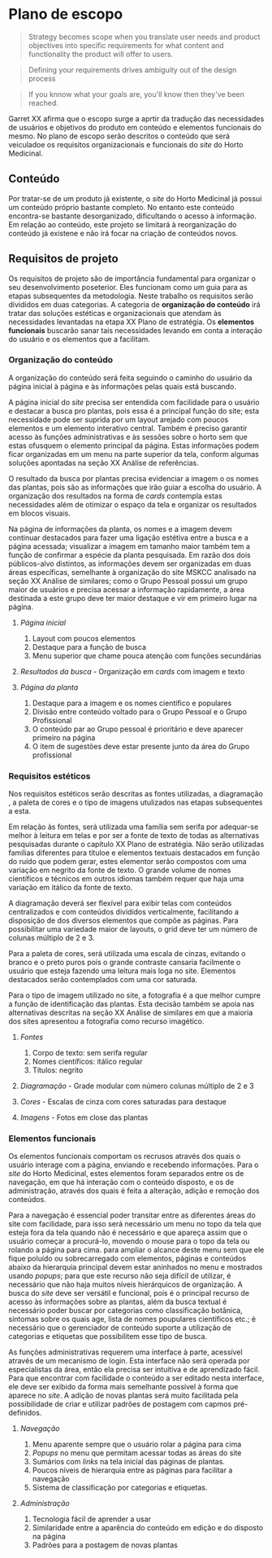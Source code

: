 # Plano de escopo

> Strategy becomes scope when you translate user needs and product objectives into specific requirements for what content and functionality the product will offer to users.

> Defining your requirements drives ambiguity out of the design process

> If you knnow what your goals are, you'll know then they've been reached.

Garret XX afirma que o escopo surge a aprtir da tradução das necessidades de usuários e objetivos do produto em conteúdo e elementos funcionais do mesmo. No plano de escopo serão descritos o conteúdo que será veiculadoe os requisitos organizacionais e funcionais do _site_ do Horto Medicinal.

## Conteúdo

Por tratar-se de um produto já existente, o _site_ do Horto Medicinal já possui um conteúdo próprio bastante completo. No entanto este conteúdo encontra-se bastante desorganizado, dificultando o acesso à informação. Em relação ao conteúdo, este projeto se limitará à reorganização do conteúdo já existene e não irá focar na criação de conteúdos novos.

## Requisitos de projeto

Os requisitos de projeto são de importância fundamental para organizar o seu desenvolvimento poseterior. Eles funcionam como um guia para as etapas subsequentes da metodologia.
Neste trabalho os requisitos serão divididos em duas categorias. A categoria de **organização do conteúdo** irá tratar das soluções estéticas e organizacionais que atendam às necessidades levantadas na etapa XX Plano de estratégia. Os **elementos funcionais** buscarão sanar tais necessidades levando em conta a interação do usuário e os elementos que a facilitam.

### Organização do conteúdo

A organização do conteúdo será feita seguindo o caminho do usuário da página inicial à página e às informações pelas quais está buscando.

A página inicial do _site_ precisa ser entendida com facilidade para o usuário e destacar a busca pro plantas, pois essa é a principal função do site; esta necessidade pode ser suprida por um layout arejado com poucos elementos e um elemento interativo central. Também é preciso garantir acesso às funções administrativas e às sessões sobre o horto sem que estas ofusquem o elemento principal da página. Estas informações podem ficar organizadas em um menu na parte superior da tela, conform algumas soluções apontadas na seção XX Análise de referências.

O resultado da busca por plantas precisa evidenciar a imagem o os nomes das plantas, pois são as informações que irão guiar a escolha do usuário. A organização dos resultados na forma de _cards_ contempla estas necessidades além de otimizar o espaço da tela e organizar os resultados em blocos visuais.

Na página de informações da planta, os nomes e a imagem devem continuar destacados para fazer uma ligação estétiva entre a busca e a página acessada; visualizar a imagem em tamanho maior também tem a função de confirmar a espécie da planta pesquisada. Em razão dos dois públicos-alvo distintos, as informações devem ser organizadas em duas áreas específicas, semelhante à organização do site MSKCC analisado na seção XX Análise de similares; como o Grupo Pessoal possui um grupo maior de usuários e precisa acessar a informação rapidamente, a área destinada a este grupo deve ter maior destaque e vir em primeiro lugar na página.

1. _Página inicial_
	1. Layout com poucos elementos
	2. Destaque para a função de busca
	3. Menu superior que chame pouca atenção com funções secundárias

2. _Resultados da busca_ - Organização em _cards_ com imagem e texto

3. _Página da planta_
	1. Destaque para a imagem e os nomes científico e populares
	2. Divisão entre conteúdo voltado para o Grupo Pessoal e o Grupo Profissional
	3. O conteúdo par ao Grupo pessoal é prioritário e deve aparecer primeiro na página
	4. O item de sugestões deve estar presente junto da área do Grupo profissional

### Requisitos estéticos

Nos requisitos estéticos serão descritas as fontes utilizadas, a diagramação , a paleta de cores e o tipo de imagens utulizados nas etapas subsequentes a esta.

Em relação às fontes, será utilizada uma família sem serifa por adequar-se melhor à leitura em telas e por ser a fonte de texto de todas as alternativas pesquisadas durante o capítulo XX Plano de estratégia. Não serão utilizadas famílias diferentes para títuloe e elementos textuais destacados em função do ruído que podem gerar, estes elementor serão compostos com uma variação em negrito da fonte de texto. O grande volume de nomes científicos e técnicos em outros idiomas também requer que haja uma variação em itálico da fonte de texto.

A diagramação deverá ser flexível para exibir telas com conteúdos centralizados e com conteúdos divididos verticalmente, facilitando a disposição de dos diversos elementos que compõe as páginas. Para possibilitar uma variedade maior de layouts, o grid deve ter um número de colunas múltiplo de 2 e 3.

Para a paleta de cores, será utilizada uma escala de cinzas, evitando o branco e o preto puros pois o grande contraste cansaria facilmente o usuário que esteja fazendo uma leitura mais loga no site. Elementos destacados serão contemplados com uma cor saturada.

Para o tipo de imagem utilizado no site, a fotografia é a que melhor cumpre a função de identificação das plantas. Esta decisão também se apoia nas alternativas descritas na seção XX Análise de similares em que a maioria dos sites apresentou a fotografia como recurso imagético.

1. _Fontes_
	1. Corpo de texto: sem serifa regular
	2. Nomes científicos: itálico regular
	3. Títulos: negrito

2. _Diagramação_ - Grade modular com número colunas múltiplo de 2 e 3

3. _Cores_ - Escalas de cinza com cores saturadas para destaque

4. _Imagens_ - Fotos em close das plantas

### Elementos funcionais

Os elementos funcionais comportam os recrusos através dos quais o usuário interage com a página, enviando e recebendo informações. Para o _site_ do Horto Medicinal, estes elementos foram separados entre os de navegação, em que há interação com o conteúdo disposto, e os de administração, através dos quais é feita a alteração, adição e remoção dos conteúdos.

Para a navegação é essencial poder transitar entre as diferentes áreas do site com facilidade, para isso será necessário um menu no topo da tela que esteja fora da tela quando não é necessário e que apareça assim que o usuário começar a procurá-lo, movendo o mouse para o topo da tela ou rolando a página para cima. para ampliar o alcance deste menu sem que ele fique poluído ou sobrecarregado com elementos, páginas e conteúdos abaixo da hierarquia principal devem estar aninhados no menu e mostrados usando _popups_; para que este recurso não seja difícil de utilizar, é necessário que não haja muitos níveis hierárquicos de organização. A busca do _site_ deve ser versátil e funcional, pois é o principal recurso de acesso às informações sobre as plantas, além da busca textual é necessário poder buscar por categorias como classificação botânica, sintomas sobre os quais age, lista de nomes poupulares científicos etc.; é necessário que o gerenciador de conteúdo suporte a utilização de categorias e etiquetas que possibilitem esse tipo de busca.

As funções administrativas requerem uma interface à parte, acessível através de um mecanismo de login. Esta interface não será operada por especialistas da área, então ela precisa ser intuitiva e de aprendizado fácil. Para que encontrar com facilidade o conteúdo a ser editado nesta interface, ele deve ser exibido da forma mais semelhante possível à forma que aparece no _site_. A adição de novas plantas será muito facilitada pela possibilidade de criar e utilizar padrões de postagem com capmos pré-definidos.

1. _Navegação_
	1. Menu aparente sempre que o usuário rolar a página para cima
	2. _Popups_ no menu que permitam acessar todas as áreas do site
	3. Sumários com _links_ na tela inicial das páginas de plantas.
	4. Poucos níveis de hierarquia entre as páginas para facilitar a navegação
	5. Sistema de classificação por categorias e etiquetas.

2. _Administração_
	1. Tecnologia fácil de aprender a usar
	2. Similaridade entre a aparência do conteúdo em edição e do disposto na página
	3. Padrões para a postagem de novas plantas
